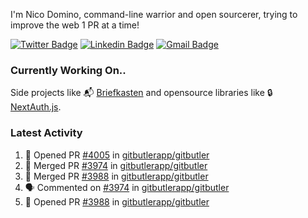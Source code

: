 
I'm Nico Domino, command-line warrior and open sourcerer, trying to improve the web 1 PR at a time!

[![Twitter Badge](https://img.shields.io/badge/-@ndom91-1ca0f1?style=flat-square&labelColor=1ca0f1&logo=twitter&logoColor=white&link=https://twitter.com/ndom91)](https://twitter.com/ndom91) [![Linkedin Badge](https://img.shields.io/badge/-ndom91-blue?style=flat-square&logo=Linkedin&logoColor=white&link=https://www.linkedin.com/in/ndom91/)](https://www.linkedin.com/in/ndom91/) [![Gmail Badge](https://img.shields.io/badge/-yo@ndo.dev-c14438?style=flat-square&logo=mail.ru&logoColor=white&link=mailto:yo@ndo.dev)](mailto:yo@ndo.dev)

### Currently Working On..

Side projects like 📬 [Briefkasten](https://briefkastenhq.com) and opensource libraries like 🔒 [NextAuth.js](https://github.com/nextauthjs/next-auth).

<!--START_SECTION_PROFILE_VIEWS:readme-info-->
<!--END_SECTION_PROFILE_VIEWS:readme-info-->

<!--START_SECTION_DAILY_COMMIT:readme-info-->
<!--END_SECTION_DAILY_COMMIT:readme-info-->

<!--START_SECTION_WEEKLY_COMMIT:readme-info-->
<!--END_SECTION_WEEKLY_COMMIT:readme-info-->

### Latest Activity

<!--START_SECTION:activity-->
1. 💪 Opened PR [#4005](https://github.com/gitbutlerapp/gitbutler/pull/4005) in [gitbutlerapp/gitbutler](https://github.com/gitbutlerapp/gitbutler)
2. 🎉 Merged PR [#3974](https://github.com/gitbutlerapp/gitbutler/pull/3974) in [gitbutlerapp/gitbutler](https://github.com/gitbutlerapp/gitbutler)
3. 🎉 Merged PR [#3988](https://github.com/gitbutlerapp/gitbutler/pull/3988) in [gitbutlerapp/gitbutler](https://github.com/gitbutlerapp/gitbutler)
4. 🗣 Commented on [#3974](https://github.com/gitbutlerapp/gitbutler/pull/3974#issuecomment-2149163902) in [gitbutlerapp/gitbutler](https://github.com/gitbutlerapp/gitbutler)
5. 💪 Opened PR [#3988](https://github.com/gitbutlerapp/gitbutler/pull/3988) in [gitbutlerapp/gitbutler](https://github.com/gitbutlerapp/gitbutler)
<!--END_SECTION:activity-->
